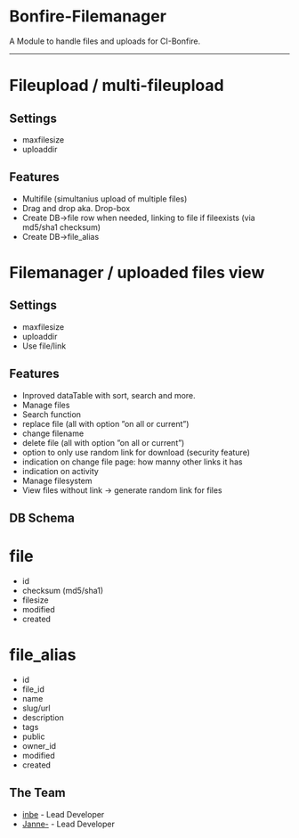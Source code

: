 Bonfire-Filemanager
===================

A Module to handle files and uploads for CI-Bonfire.

-----------------------------------------------------------------------

# Fileupload / multi-fileupload
## Settings
- maxfilesize
- uploaddir

## Features
- Multifile (simultanius upload of multiple files)
- Drag and drop aka. Drop-box
- Create DB->file row when needed, linking to file if fileexists (via md5/sha1 checksum)
- Create DB->file_alias

# Filemanager / uploaded files view

## Settings
- maxfilesize
- uploaddir
- Use file/link

## Features

- Inproved dataTable with sort, search and more.
- Manage files
- Search function
- replace file (all with option ”on all or current”)
- change filename
- delete file (all with option ”on all or current”)
- option to only use random link for download (security feature)
- indication on change file page: how manny other links it has
- indication on activity
- Manage filesystem
- View files without link → generate random link for files




## DB Schema

# file
- id
- checksum    	(md5/sha1) 
- filesize				
- modified
- created

# file_alias
- id
- file_id
- name
- slug/url
- description
- tags
- public
- owner_id
- modified
- created

## The Team

- [inbe](https://github.com/inbe) - Lead Developer
- [Janne-](https://github.com/Janne-) - Lead Developer
